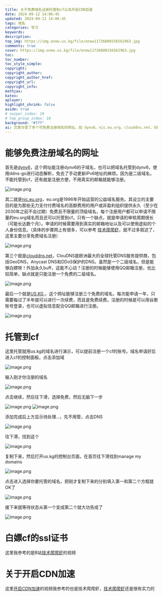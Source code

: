 ```yaml
---
title: 关于免费域名注册托管到cf以及开启CDN加速
date: 2024-09-12 14:06:45
updated: 2024-09-12 14:06:45
tags: 域名
categories: 学习
keywords: 
description:
top_img: https://img.onew.us.kg/file/onew11726800156562963.jpg
comments: true
cover: https://img.onew.us.kg/file/onew11726800156562963.jpg
toc:
toc_number:
toc_style_simple:
copyright:
copyright_author:
copyright_author_href:
copyright_url:
copyright_info:
mathjax:
katex:
aplayer:
highlight_shrink: false
aside: true
# swiper_index: 10
# top_group_index: 10
background: "#fff"
ai: 文章分享了多个可免费注册域名的网址，如 dynv6、nic.eu.org、clouddns.net、US.KG ，分别介绍其特点、注册方式及优缺点。还详细演示了将 US.KG 域名托管到 cf 的步骤，以及提及白嫖 cf 的 ssl 证书和开启 CDN 加速可参考 B 站 “技术爬爬虾” 的相关视频。
---
```


# 能够免费注册域名的网址
首先是[dynv6](https://dynv6.com/)，这个网址能注册dynv6的子域名，也可以把域名托管到dynv6，使用ddns-go进行动态解析，免去了手动更新IPv6地址的麻烦。因为是二级域名，不能托管到cf，还有就是注册方便，不用真实的邮箱就能够注册。

![image.png](https://img.onew.us.kg/file/11726117618657892.png)

其二就是[nic.eu.org](https://nic.eu.org/)，eu.org是1996年开始运营的公益域名服务。其设立的主要目的是为那些无力支付付费域名的高额费用的用户或非盈利组织提供永久（至少在2030年之前不会过期）免费且不限量的顶级域名，每个注册用户都可以申请不限量的eu.org域名而且还可以托管到cf。只有一个缺点，就是申请的审核周期很长（可能长达数个月）。申请的时候需要用到真实的邮箱地址以及可以使用虚拟的个人身份信息。（具体的步骤网上有很多，可以参考	[技术爬爬虾](https://www.bilibili.com/video/BV1by411B7Ko/?spm_id_from=333.999.0.0&vd_source=b8b8efdf29404c2fc61dbf5ffffd439a)，就不过多叙述了，这里主要分享免费域名注册）

![image.png](https://img.onew.us.kg/file/11726118134357498.png)

第三个就是[clouddns.net](https://www.cloudns.net/)，ClouDNS是欧洲最大的全球托管DNS服务提供商，包括GeoDNS，Anycast DNS和DDoS保护的DNS。虽然是一个二级域名，但是能够白嫖呀！外加永久buff，这能不心动？注册的时候能够使用QQ邮箱注册，也比较简单，缺点就是只能注册一个免费的二级域名。

![image.png](https://img.onew.us.kg/file/11726118755301318.png)

最后一个就是[US.KG ](https://nic.us.kg/)，这个网址能够注册三个免费的域名，每次能申请一年，只需要每过了半年就可以进行一次续费，而且是免费续费。注册的时候是可以用谷歌账号登录，也可以虚拟信息配合QQ邮箱进行注册。

![image.png](https://img.onew.us.kg/file/11726119144156866.png)

# 托管到cf
这里托管就用us.kg的域名进行演示，可以提前注册一个cf的账号。域名申请好后进入cf的控制面板，点击添加域

![image.png](https://img.onew.us.kg/file/11726119441048703.png)

输入刚才你注册的域名

![image.png](https://img.onew.us.kg/file/11726119504742103.png)

点击继续，然后往下滑，选择免费，然后无脑下一步

![image.png](https://img.onew.us.kg/file/11726119683836745.png)
![image.png](https://img.onew.us.kg/file/11726119686825748.png)

添加完成后上方显示待处理...，先不用管，点击DNS

![image.png](https://img.onew.us.kg/file/11726119776986437.png)

往下滑，找到这个

![image.png](https://img.onew.us.kg/file/11726119810290585.png)

复制下来，然后打开us.kg的控制台页面，在首页往下滑找到manage my domains

![image.png](https://img.onew.us.kg/file/11726119947867881.png)

点击进入选择你要托管的域名，把刚才复制下来的分别填入第一和第二个方框就OK了

![image.png](https://img.onew.us.kg/file/11726120034043120.png)

接下来就等待状态从第一个变成第二个就大功告成了

![image.png](https://img.onew.us.kg/file/11726120124786280.png)

# 白嫖cf的ssl证书
这里我参考的是B站[技术爬爬虾](https://www.bilibili.com/video/BV1by411B7Ko/?spm_id_from=333.999.0.0)的视频
# 关于开启CDN加速
这里[开启CDN加速](https://www.bilibili.com/video/BV1SM4m1176E/?spm_id_from=333.999.0.0)的视频我参考的也是技术爬爬虾，[技术爬爬虾](https://space.bilibili.com/316183842)还是很有实力的